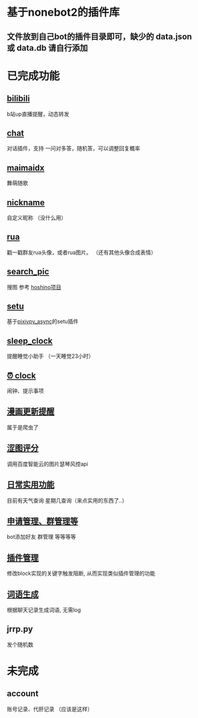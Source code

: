 # 基于nonebot2的插件库
## 文件放到自己bot的插件目录即可，缺少的 data.json 或 data.db 请自行添加

# 已完成功能 

## [bilibili](https://github.com/Zeta-qixi/nonebot2-plugins/tree/master/bilibili)
b站up直播提醒，动态转发

## [chat](https://github.com/Zeta-qixi/nonebot2-plugins/tree/master/chat)
对话插件，支持 一问对多答，随机答，可以调整回复概率 

## [maimaidx](https://github.com/Zeta-qixi/nonebot2-plugins/tree/master/maimaidx)
舞萌随歌

## [nickname](https://github.com/Zeta-qixi/nonebot2-plugins/tree/master/nickname)
自定义昵称 （没什么用）

## [rua](https://github.com/Zeta-qixi/nonebot2-plugins/tree/master/rua)
戳一戳群友rua头像，或者rua图片。 （还有其他头像合成表情）

## [search_pic](https://github.com/Zeta-qixi/nonebot2-plugins/tree/master/search_pic)
搜图 参考 [hoshino项目](https://github.com/pcrbot/Hoshino-plugin-transplant/tree/master/image)

## [setu](https://github.com/Zeta-qixi/nonebot2-plugins/tree/master/setu) 
基于[pixivpy_async](https://github.com/Mikubill/pixivpy-async)的setu插件

## [sleep_clock](https://github.com/Zeta-qixi/nonebot2-plugins/tree/master/sleep_clock) 
提醒睡觉小助手 （一天睡觉23小时）

## [⏰ clock](https://github.com/Zeta-qixi/nonebot2-plugins/tree/master/clock) 
闹钟、提示事项

## [漫画更新提醒](https://github.com/Zeta-qixi/nonebot2-plugins/tree/master/comic_push) 
属于是爬虫了

## [涩图评分](https://github.com/Zeta-qixi/nonebot2-plugins/tree/master/setu_score) 
调用百度智能云的图片瑟琴风控api

## [日常实用功能](https://github.com/Zeta-qixi/nonebot2-plugins/tree/master/smdx)  
目前有天气查询 星期几查询（来点实用的东西了..）

## [申请管理、群管理等](https://github.com/Zeta-qixi/nonebot2-plugins/tree/master/atirbot)
bot添加好友 群管理 等等等等 

## [插件管理](https://github.com/Zeta-qixi/nonebot2-plugins/tree/master/block)
修改block实现的关键字触发阻断, 从而实现类似插件管理的功能

## [词语生成](https://github.com/Zeta-qixi/nonebot2-plugins/tree/master/word_cloud)
根据聊天记录生成词语, 无需log

## jrrp.py 
发个随机数

# 未完成 

## account 
账号记录、代肝记录 （应该是这样）



